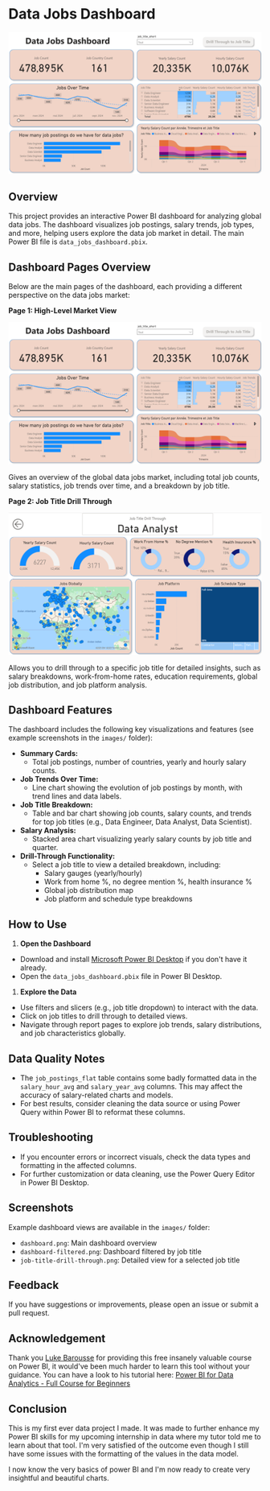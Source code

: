 # Data Jobs Dashboard

![Dashboard Page 1](/images/dashboard.png)

## Overview

This project provides an interactive Power BI dashboard for analyzing global data jobs. The dashboard visualizes job postings, salary trends, job types, and more, helping users explore the data job market in detail. The main Power BI file is `data_jobs_dashboard.pbix`.

## Dashboard Pages Overview

Below are the main pages of the dashboard, each providing a different perspective on the data jobs market:

**Page 1: High-Level Market View**  

![Dashboard Page 1](/images/dashboard.png)

Gives an overview of the global data jobs market, including total job counts, salary statistics, job trends over time, and a breakdown by job title.

**Page 2: Job Title Drill Through**  

![Dashboard Page 2](/images/job-title-drill-through.png)

Allows you to drill through to a specific job title for detailed insights, such as salary breakdowns, work-from-home rates, education requirements, global job distribution, and job platform analysis.

## Dashboard Features

The dashboard includes the following key visualizations and features (see example screenshots in the `images/` folder):

- **Summary Cards:**
  - Total job postings, number of countries, yearly and hourly salary counts.
- **Job Trends Over Time:**
  - Line chart showing the evolution of job postings by month, with trend lines and data labels.
- **Job Title Breakdown:**
  - Table and bar chart showing job counts, salary counts, and trends for top job titles (e.g., Data Engineer, Data Analyst, Data Scientist).
- **Salary Analysis:**
  - Stacked area chart visualizing yearly salary counts by job title and quarter.
- **Drill-Through Functionality:**
  - Select a job title to view a detailed breakdown, including:
    - Salary gauges (yearly/hourly)
    - Work from home %, no degree mention %, health insurance %
    - Global job distribution map
    - Job platform and schedule type breakdowns

## How to Use

1. **Open the Dashboard**

- Download and install [Microsoft Power BI Desktop](https://powerbi.microsoft.com/desktop/) if you don't have it already.
- Open the `data_jobs_dashboard.pbix` file in Power BI Desktop.

1. **Explore the Data**

- Use filters and slicers (e.g., job title dropdown) to interact with the data.
- Click on job titles to drill through to detailed views.
- Navigate through report pages to explore job trends, salary distributions, and job characteristics globally.

## Data Quality Notes

- The `job_postings_flat` table contains some badly formatted data in the `salary_hour_avg` and `salary_year_avg` columns. This may affect the accuracy of salary-related charts and models.
- For best results, consider cleaning the data source or using Power Query within Power BI to reformat these columns.

## Troubleshooting

- If you encounter errors or incorrect visuals, check the data types and formatting in the affected columns.
- For further customization or data cleaning, use the Power Query Editor in Power BI Desktop.

## Screenshots

Example dashboard views are available in the `images/` folder:

- `dashboard.png`: Main dashboard overview
- `dashboard-filtered.png`: Dashboard filtered by job title
- `job-title-drill-through.png`: Detailed view for a selected job title

## Feedback

If you have suggestions or improvements, please open an issue or submit a pull request.

## Acknowledgement

Thank you [Luke Barousse](https://www.youtube.com/@LukeBarousse) for providing this free insanely valuable course on Power BI, it would've been much harder to learn this tool without your guidance.
You can have a look to his tutorial here: [Power BI for Data Analytics - Full Course for Beginners](https://www.youtube.com/watch?v=FwjaHCVNBWA&t=12130s)

## Conclusion

This is my first ever data project I made. It was made to further enhance my Power BI skills for my upcoming internship in data where my tutor told me to learn about that tool.
I'm very satisfied of the outcome even though I still have some issues with the formatting of the values in the data model.

I now know the very basics of power BI and I'm now ready to create very insightful and beautiful charts.
